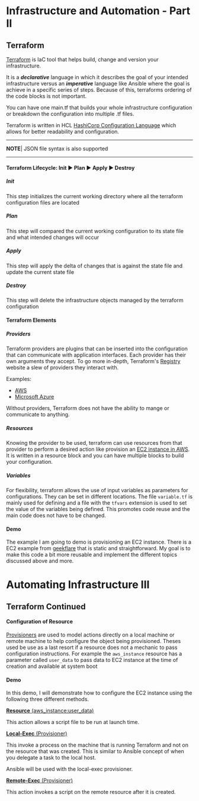 # Infrastructure and Automation - Part II

## Terraform

[Terraform](https://www.terraform.io/intro/index.html) is IaC tool that helps build, change and version your infrastructure.

It is a ***declarative*** language in which it describes the goal of your intended infrastructure versus an ***imperative*** language like Ansible where the goal is achieve in a specific series of steps.  Because of this, terraforms ordering of the code blocks is not important.

You can have one main.tf that builds your whole infrastructure configuration or breakdown the configuration into multiple .tf files.

Terraform is written in HCL [HashiCorp Configuration Language](https://github.com/hashicorp/hcl/blob/main/hclsyntax/spec.md) which allows for better readability and configuration.

---

**NOTE**| JSON file syntax is also supported

---

#### Terraform Lifecycle: **Init :arrow_forward: Plan :arrow_forward: Apply :arrow_forward: Destroy**

##### Init

This step initializes the current working directory where all the terraform configuration files are located

##### Plan

This step will compared the current working configuration to its state file  and what intended changes will occur

##### Apply

This step will apply the delta of changes that is against the state file and update the current state file

##### Destroy

This step will delete the infrastructure objects managed by the terraform configuration



#### Terraform Elements

##### Providers

Terraform providers are plugins that can be inserted into the configuration that can communicate with application interfaces.  Each provider has their own arguments they accept.  To go more in-depth, Terraform's [Registry](https://registry.terraform.io/browse/providers) website a slew of providers they interact with.

Examples:

* [AWS](https://registry.terraform.io/providers/hashicorp/aws/latest)
* [Microsoft Azure](https://registry.terraform.io/providers/hashicorp/azurerm/latest)

Without providers, Terraform does not have the ability to mange or communicate to anything.

##### Resources

Knowing the provider to be used, terraform can use resources from that provider to perform a desired action like provision an [EC2 instance in AWS](https://registry.terraform.io/providers/hashicorp/aws/latest/docs/resources/instance). It is written in a resource block and you can have multiple blocks to build your configuration.

##### Variables

For flexibility, terraform allows the use of input variables as parameters for configurations.  They can be set in different locations.  The file `variable.tf` is mainly used for defining and a file with the `tfvars` extension is used to set the value of the variables being defined.  This promotes code reuse and the main code does not have to be changed.



#### Demo

The example I am going to demo is provisioning an EC2 instance.  There is a EC2 example from [geekflare](https://geekflare.com/terraform-for-beginners/) that is static and straightforward.  My goal is to make this code a bit more reusable and implement the different topics discussed above and more.

# Automating Infrastructure III

## Terraform Continued

#### Configuration of Resource

[Provisioners](https://www.terraform.io/docs/language/resources/provisioners/syntax.html) are used to model actions directly on a local machine or remote machine to help configure the object being provisioned. Theses used be use as a last resort if a resource does not a mechanic to pass configuration instructions.  For example the `aws_instance` resource has a parameter called `user_data` to pass data to EC2 instance at the time of creation and available at system boot

#### Demo

In this demo, I will demonstrate how to configure the EC2 instance using the following three different methods.

[**Resource** (aws_instance:user_data)]((https://www.bogotobogo.com/DevOps/Terraform/Terraform-terraform-userdata.php))

This action allows a script file to be run at launch time.



[**Local-Exec** (Provisioner)](https://www.terraform.io/docs/language/resources/provisioners/local-exec.html)

This invoke a process on the machine that is running Terraform and not on the resource that was created.  This is similar to Ansible concept of when you delegate a task to the local host.

Ansible will be used with the local-exec provisioner.



[**Remote-Exec** (Provisioner)](https://www.terraform.io/docs/language/resources/provisioners/remote-exec.html)

This action invokes a script on the remote resource after it is created.
